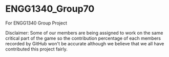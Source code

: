# ENGG1340_Group70
For ENGG1340 Group Project

Disclaimer:
Some of our members are being assigned to work on the same critical part of the game so the contribution percentage of each members recorded by GitHub won't be accurate although we believe that we all have contributed this project fairly.

